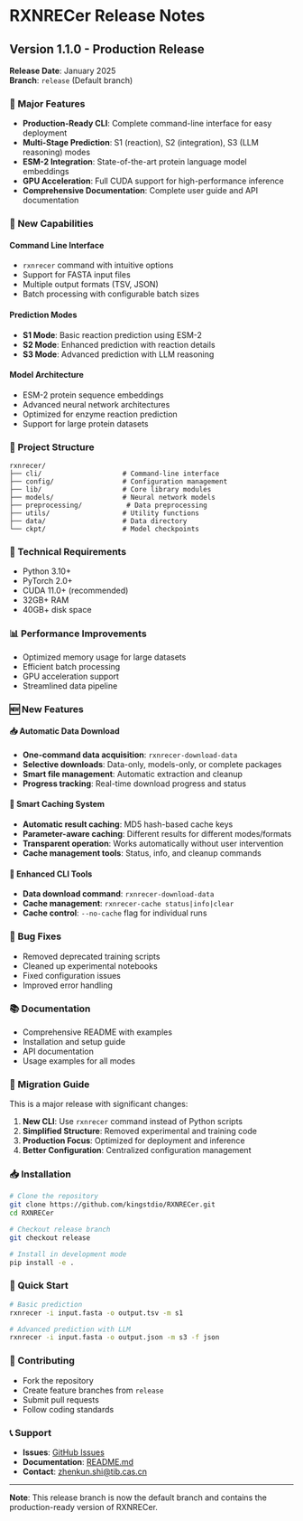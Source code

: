 # RXNRECer Release Notes

## Version 1.1.0 - Production Release

**Release Date**: January 2025  
**Branch**: `release` (Default branch)

### 🎉 Major Features

- **Production-Ready CLI**: Complete command-line interface for easy deployment
- **Multi-Stage Prediction**: S1 (reaction), S2 (integration), S3 (LLM reasoning) modes
- **ESM-2 Integration**: State-of-the-art protein language model embeddings
- **GPU Acceleration**: Full CUDA support for high-performance inference
- **Comprehensive Documentation**: Complete user guide and API documentation

### 🚀 New Capabilities

#### Command Line Interface
- `rxnrecer` command with intuitive options
- Support for FASTA input files
- Multiple output formats (TSV, JSON)
- Batch processing with configurable batch sizes

#### Prediction Modes
- **S1 Mode**: Basic reaction prediction using ESM-2
- **S2 Mode**: Enhanced prediction with reaction details
- **S3 Mode**: Advanced prediction with LLM reasoning

#### Model Architecture
- ESM-2 protein sequence embeddings
- Advanced neural network architectures
- Optimized for enzyme reaction prediction
- Support for large protein datasets

### 📁 Project Structure

```
rxnrecer/
├── cli/                    # Command-line interface
├── config/                 # Configuration management
├── lib/                    # Core library modules
├── models/                 # Neural network models
├── preprocessing/           # Data preprocessing
├── utils/                  # Utility functions
├── data/                   # Data directory
└── ckpt/                   # Model checkpoints
```

### 🔧 Technical Requirements

- Python 3.10+
- PyTorch 2.0+
- CUDA 11.0+ (recommended)
- 32GB+ RAM
- 40GB+ disk space

### 📊 Performance Improvements

- Optimized memory usage for large datasets
- Efficient batch processing
- GPU acceleration support
- Streamlined data pipeline

### 🆕 New Features

#### 📥 Automatic Data Download
- **One-command data acquisition**: `rxnrecer-download-data`
- **Selective downloads**: Data-only, models-only, or complete packages
- **Smart file management**: Automatic extraction and cleanup
- **Progress tracking**: Real-time download progress and status

#### 💾 Smart Caching System
- **Automatic result caching**: MD5 hash-based cache keys
- **Parameter-aware caching**: Different results for different modes/formats
- **Transparent operation**: Works automatically without user intervention
- **Cache management tools**: Status, info, and cleanup commands

#### 🔧 Enhanced CLI Tools
- **Data download command**: `rxnrecer-download-data`
- **Cache management**: `rxnrecer-cache status|info|clear`
- **Cache control**: `--no-cache` flag for individual runs

### 🐛 Bug Fixes

- Removed deprecated training scripts
- Cleaned up experimental notebooks
- Fixed configuration issues
- Improved error handling

### 📚 Documentation

- Comprehensive README with examples
- Installation and setup guide
- API documentation
- Usage examples for all modes

### 🔄 Migration Guide

This is a major release with significant changes:

1. **New CLI**: Use `rxnrecer` command instead of Python scripts
2. **Simplified Structure**: Removed experimental and training code
3. **Production Focus**: Optimized for deployment and inference
4. **Better Configuration**: Centralized configuration management

### 📥 Installation

```bash
# Clone the repository
git clone https://github.com/kingstdio/RXNRECer.git
cd RXNRECer

# Checkout release branch
git checkout release

# Install in development mode
pip install -e .
```

### 🚀 Quick Start

```bash
# Basic prediction
rxnrecer -i input.fasta -o output.tsv -m s1

# Advanced prediction with LLM
rxnrecer -i input.fasta -o output.json -m s3 -f json
```

### 🤝 Contributing

- Fork the repository
- Create feature branches from `release`
- Submit pull requests
- Follow coding standards

### 📞 Support

- **Issues**: [GitHub Issues](https://github.com/kingstdio/RXNRECer/issues)
- **Documentation**: [README.md](README.md)
- **Contact**: zhenkun.shi@tib.cas.cn

---

**Note**: This release branch is now the default branch and contains the production-ready version of RXNRECer.
